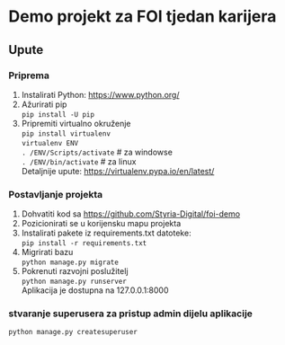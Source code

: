 # Demo projekt za FOI tjedan karijera

## Upute

### Priprema
1. Instalirati Python: https://www.python.org/
2. Ažurirati pip  
   `pip install -U pip`
3. Pripremiti virtualno okruženje  
   `pip install virtualenv`  
   `virtualenv ENV`  
   `. /ENV/Scripts/activate` # za windowse  
   `. /ENV/bin/activate` # za linux  
   Detaljnije upute: https://virtualenv.pypa.io/en/latest/

### Postavljanje projekta
1. Dohvatiti kod sa https://github.com/Styria-Digital/foi-demo
2. Pozicionirati se u korijensku mapu projekta
3. Instalirati pakete iz requirements.txt datoteke:  
   `pip install -r requirements.txt`
4. Migrirati bazu  
   `python manage.py migrate`
5. Pokrenuti razvojni poslužitelj  
   `python manage.py runserver`  
   Aplikacija je dostupna na 127.0.0.1:8000

### stvaranje superusera za pristup admin dijelu aplikacije
   `python manage.py createsuperuser`
